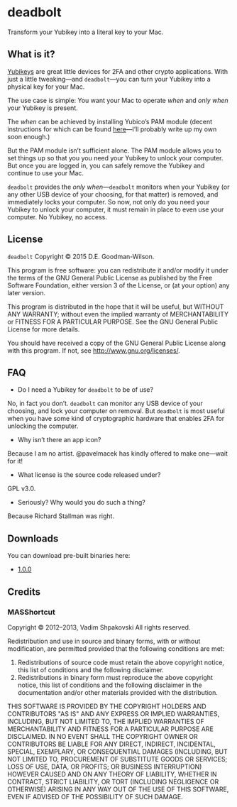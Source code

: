 # deadbolt

Transform your Yubikey into a literal key to your Mac.

## What is it?

[Yubikeys](https://www.yubico.com/products/yubikey-hardware/) are great little devices for 2FA and other crypto applications. With just a little tweaking—and `deadbolt`—you can turn your Yubikey into a physical key for your Mac.

The use case is simple: You want your Mac to operate *when* and *only when* your Yubikey is present.

The *when* can be achieved by installing Yubico’s PAM module (decent instructions for which can be found [here](http://blog.avisi.nl/2014/05/06/two-factor-authentication-on-osx-a-yubikey-example/)—I’ll probably write up my own soon enough.)

But the PAM module isn’t sufficient alone. The PAM module allows you to set things up so that you you need your Yubikey to unlock your computer. But once you are logged in, you can safely remove the Yubikey and continue to use your Mac.

`deadbolt` provides the *only when*—`deadbolt` monitors when your Yubikey (or any other USB device of your choosing, for that matter) is removed, and immediately locks your computer. So now, not only do you need your Yubikey to unlock your computer, it must remain in place to even use your computer. No Yubikey, no access.

## License

`deadbolt` Copyright © 2015 D.E. Goodman-Wilson.

This program is free software: you can redistribute it and/or modify it under the terms of the GNU General Public License as published by the Free Software Foundation, either version 3 of the License, or (at your option) any later version.

This program is distributed in the hope that it will be useful, but WITHOUT ANY WARRANTY; without even the implied warranty of MERCHANTABILITY or FITNESS FOR A PARTICULAR PURPOSE.  See the GNU General Public License for more details.

You should have received a copy of the GNU General Public License along with this program.  If not, see <http://www.gnu.org/licenses/>.

## FAQ

* Do I need a Yubikey for `deadbolt` to be of use?

No, in fact you don’t. `deadbolt` can monitor any USB device of your choosing, and lock your computer on removal. But `deadbolt` is most useful when you have some kind of cryptographic hardware that enables 2FA for unlocking the computer.

* Why isn’t there an app icon?

Because I am no artist. @pavelmacek has kindly offered to make one—wait for it!

* What license is the source code released under?

GPL v3.0.

* Seriously? Why would you do such a thing?

Because Richard Stallman was right.

## Downloads
You can download pre-built binaries here:
* [1.0.0](https://github.com/DEGoodmanWilson/deadbolt/blob/master/Releases/deadbolt-1.0.0.app.zip)

## Credits
### MASShortcut

Copyright © 2012–2013, Vadim Shpakovski
All rights reserved.

Redistribution and use in source and binary forms, with or without modification, are permitted provided that the following conditions are met:

1. Redistributions of source code must retain the above copyright notice, this list of conditions and the following disclaimer.
2. Redistributions in binary form must reproduce the above copyright notice, this list of conditions and the following disclaimer in the documentation and/or other materials provided with the distribution.

THIS SOFTWARE IS PROVIDED BY THE COPYRIGHT HOLDERS AND CONTRIBUTORS "AS IS" AND ANY EXPRESS OR IMPLIED WARRANTIES, INCLUDING, BUT NOT LIMITED TO, THE IMPLIED WARRANTIES OF MERCHANTABILITY AND FITNESS FOR A PARTICULAR PURPOSE ARE DISCLAIMED. IN NO EVENT SHALL THE COPYRIGHT OWNER OR CONTRIBUTORS BE LIABLE FOR ANY DIRECT, INDIRECT, INCIDENTAL, SPECIAL, EXEMPLARY, OR CONSEQUENTIAL DAMAGES (INCLUDING, BUT NOT LIMITED TO, PROCUREMENT OF SUBSTITUTE GOODS OR SERVICES; LOSS OF USE, DATA, OR PROFITS; OR BUSINESS INTERRUPTION) HOWEVER CAUSED AND ON ANY THEORY OF LIABILITY, WHETHER IN CONTRACT, STRICT LIABILITY, OR TORT (INCLUDING NEGLIGENCE OR OTHERWISE) ARISING IN ANY WAY OUT OF THE USE OF THIS SOFTWARE, EVEN IF ADVISED OF THE POSSIBILITY OF SUCH DAMAGE. 
